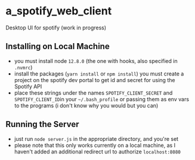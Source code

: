 # a_spotify_web_client
Desktop UI for spotify (work in progress)
## Installing on Local Machine
* you must install  node `12.8.0` (the one with hooks, also specified in `.nvmrc`)
* install the packages (`yarn install` or `npm install`)
you must create a project on the spotify dev portal to get id and secret for using the Spotify API
 * place these strings under the names `SPOTIFY_CLIENT_SECRET` and `SPOTIFY_CLIENT_ID`in your `~/.bash_profile` or passing them as env vars to the programs (i don't know why you would but you can)

## Running the Server
* just run `node server.js` in the appropriate directory, and you're set
* please note that this only works currently on a local machine, as I haven't added an additional redirect url to authorize `localhost:8080`

